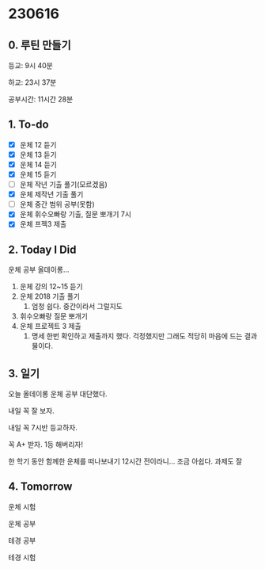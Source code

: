 # 230616

## 0. 루틴 만들기

등교: 9시 40분

하교: 23시 37분

공부시간: 11시간 28분

## 1. To-do

- [x]  운체 12 듣기
- [x]  운체 13 듣기
- [x]  운체 14 듣기
- [x]  운체 15 듣기
- [ ]  운체 작년 기출 풀기(모르겠음)
- [x]  운체 제작년 기출 풀기
- [ ]  운체 중간 범위 공부(못함)
- [x]  운체 휘수오빠랑 기출, 질문 뽀개기 7시
- [x]  운체 프젝3 제출

## 2. Today I Did

운체 공부 올데이롱…

1. 운체 강의 12~15 듣기
2. 운체 2018 기출 풀기
    1. 엄청 쉽다. 중간이라서 그럴지도
3. 휘수오빠랑 질문 뽀개기
4. 운체 프로젝트 3 제출
    1. 명세 한번 확인하고 제출까지 했다. 걱정했지만 그래도 적당히 마음에 드는 결과물이다. 

## 3. 일기

오늘 올데이롱 운체 공부 대단했다. 

내일 꼭 잘 보자. 

내일 꼭 7시반 등교하자.

꼭 A+ 받자. 1등 해버리자!

한 학기 동안 함께한 운체를 떠나보내기 12시간 전이라니… 조금 아쉽다. 과제도 잘 

## 4. Tomorrow

운체 시험

운체 공부

테경 공부

테경 시험
